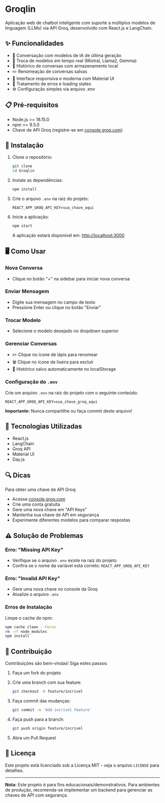 # Groqlin

Aplicação web de chatbot inteligente com suporte a múltiplos modelos de linguagem (LLMs) via API Groq, desenvolvido com React.js e LangChain.

## ✨ Funcionalidades

- 🧠 Conversação com modelos de IA de última geração
- 🔄 Troca de modelos em tempo real (Mixtral, Llama2, Gemma)
- 💾 Histórico de conversas com armazenamento local
- ✏️ Renomeação de conversas salvas
- 🎨 Interface responsiva e moderna com Material UI
- 🛑 Tratamento de erros e loading states
- ⚙️ Configuração simples via arquivo .env

## 📋 Pré-requisitos

- Node.js >= 18.15.0
- npm >= 9.5.0
- Chave de API Groq (registre-se em [console.groq.com](https://console.groq.com))

## 🚀 Instalação

1. Clone o repositório:

   ```bash
   git clone 
   cd Groqlin
   ```

2. Instale as dependências:

   ```bash
   npm install
   ```

3. Crie o arquivo `.env` na raiz do projeto:

   ```env
   REACT_APP_GROQ_API_KEY=sua_chave_aqui
   ```

4. Inicie a aplicação:

   ```bash
   npm start
   ```

   A aplicação estará disponível em: [http://localhost:3000](http://localhost:3000)

## 🖥 Como Usar

### Nova Conversa

- Clique no botão "+" na sidebar para iniciar nova conversa

### Enviar Mensagem

- Digite sua mensagem no campo de texto
- Pressione Enter ou clique no botão "Enviar"

### Trocar Modelo

- Selecione o modelo desejado no dropdown superior

### Gerenciar Conversas

- ✏️ Clique no ícone de lápis para renomear
- 🗑️ Clique no ícone de lixeira para excluir
- 💾 Histórico salvo automaticamente no localStorage

### Configuração do `.env`

Crie um arquivo `.env` na raiz do projeto com o seguinte conteúdo:

```env
REACT_APP_GROQ_API_KEY=sua_chave_groq_aqui
```

**Importante:** Nunca compartilhe ou faça commit deste arquivo!

## 🔧 Tecnologias Utilizadas

- React.js
- LangChain
- Groq API
- Material UI
- Day.js

## 🔍 Dicas

Para obter uma chave de API Groq:

- Acesse [console.groq.com](https://console.groq.com)
- Crie uma conta gratuita
- Gere uma nova chave em "API Keys"
- Mantenha sua chave de API em segurança
- Experimente diferentes modelos para comparar respostas

## ⚠️ Solução de Problemas

### Erro: "Missing API Key"

- Verifique se o arquivo `.env` existe na raiz do projeto
- Confira se o nome da variável está correto: `REACT_APP_GROQ_API_KEY`

### Erro: "Invalid API Key"

- Gere uma nova chave no console da Groq
- Atualize o arquivo `.env`

### Erros de Instalação

Limpe o cache do npm:

```bash
npm cache clean --force
rm -rf node_modules
npm install
```

## 🤝 Contribuição

Contribuições são bem-vindas! Siga estes passos:

1. Faça um fork do projeto
2. Crie uma branch com sua feature:

   ```bash
   git checkout -b feature/incrivel
   ```

3. Faça commit das mudanças:

   ```bash
   git commit -m 'Add incrivel feature'
   ```

4. Faça push para a branch:

   ```bash
   git push origin feature/incrivel
   ```

5. Abra um Pull Request

## 📄 Licença

Este projeto está licenciado sob a Licença MIT - veja o arquivo `LICENSE` para detalhes.

---

**Nota:** Este projeto é para fins educacionais/demonstrativos. Para ambientes de produção, recomenda-se implementar um backend para gerenciar as chaves de API com segurança.
